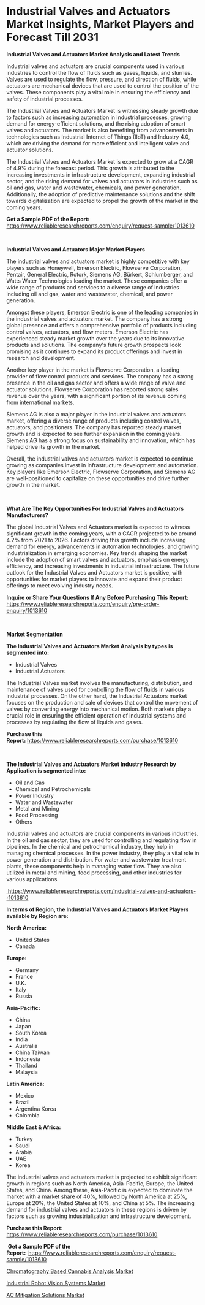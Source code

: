 <p><h1>Industrial Valves and Actuators Market Insights, Market Players and Forecast Till 2031</h1></p><p><strong>Industrial Valves and Actuators Market Analysis and Latest Trends</strong></p>
<p><p>Industrial valves and actuators are crucial components used in various industries to control the flow of fluids such as gases, liquids, and slurries. Valves are used to regulate the flow, pressure, and direction of fluids, while actuators are mechanical devices that are used to control the position of the valves. These components play a vital role in ensuring the efficiency and safety of industrial processes.</p><p>The Industrial Valves and Actuators Market is witnessing steady growth due to factors such as increasing automation in industrial processes, growing demand for energy-efficient solutions, and the rising adoption of smart valves and actuators. The market is also benefiting from advancements in technologies such as Industrial Internet of Things (IIoT) and Industry 4.0, which are driving the demand for more efficient and intelligent valve and actuator solutions.</p><p>The Industrial Valves and Actuators Market is expected to grow at a CAGR of 4.9% during the forecast period. This growth is attributed to the increasing investments in infrastructure development, expanding industrial sector, and the rising demand for valves and actuators in industries such as oil and gas, water and wastewater, chemicals, and power generation. Additionally, the adoption of predictive maintenance solutions and the shift towards digitalization are expected to propel the growth of the market in the coming years.</p></p>
<p><strong>Get a Sample PDF of the Report:&nbsp;</strong> <a href="https://www.reliableresearchreports.com/enquiry/request-sample/1013610">https://www.reliableresearchreports.com/enquiry/request-sample/1013610</a></p>
<p>&nbsp;</p>
<p><strong>Industrial Valves and Actuators Major Market Players</strong></p>
<p><p>The industrial valves and actuators market is highly competitive with key players such as Honeywell, Emerson Electric, Flowserve Corporation, Pentair, General Electric, Rotork, Siemens AG, Bürkert, Schlumberger, and Watts Water Technologies leading the market. These companies offer a wide range of products and services to a diverse range of industries including oil and gas, water and wastewater, chemical, and power generation.</p><p>Amongst these players, Emerson Electric is one of the leading companies in the industrial valves and actuators market. The company has a strong global presence and offers a comprehensive portfolio of products including control valves, actuators, and flow meters. Emerson Electric has experienced steady market growth over the years due to its innovative products and solutions. The company's future growth prospects look promising as it continues to expand its product offerings and invest in research and development.</p><p>Another key player in the market is Flowserve Corporation, a leading provider of flow control products and services. The company has a strong presence in the oil and gas sector and offers a wide range of valve and actuator solutions. Flowserve Corporation has reported strong sales revenue over the years, with a significant portion of its revenue coming from international markets.</p><p>Siemens AG is also a major player in the industrial valves and actuators market, offering a diverse range of products including control valves, actuators, and positioners. The company has reported steady market growth and is expected to see further expansion in the coming years. Siemens AG has a strong focus on sustainability and innovation, which has helped drive its growth in the market.</p><p>Overall, the industrial valves and actuators market is expected to continue growing as companies invest in infrastructure development and automation. Key players like Emerson Electric, Flowserve Corporation, and Siemens AG are well-positioned to capitalize on these opportunities and drive further growth in the market.</p></p>
<p>&nbsp;</p>
<p><strong>What Are The Key Opportunities For Industrial Valves and Actuators Manufacturers?</strong></p>
<p><p>The global Industrial Valves and Actuators market is expected to witness significant growth in the coming years, with a CAGR projected to be around 4.2% from 2021 to 2026. Factors driving this growth include increasing demand for energy, advancements in automation technologies, and growing industrialization in emerging economies. Key trends shaping the market include the adoption of smart valves and actuators, emphasis on energy efficiency, and increasing investments in industrial infrastructure. The future outlook for the Industrial Valves and Actuators market is positive, with opportunities for market players to innovate and expand their product offerings to meet evolving industry needs.</p></p>
<p><strong>Inquire or Share Your Questions If Any Before Purchasing This Report:</strong> <a href="https://www.reliableresearchreports.com/enquiry/pre-order-enquiry/1013610">https://www.reliableresearchreports.com/enquiry/pre-order-enquiry/1013610</a></p>
<p>&nbsp;</p>
<p><strong>Market Segmentation</strong></p>
<p><strong>The Industrial Valves and Actuators Market Analysis by types is segmented into:</strong></p>
<p><ul><li>Industrial Valves</li><li>Industrial Actuators</li></ul></p>
<p><p>The Industrial Valves market involves the manufacturing, distribution, and maintenance of valves used for controlling the flow of fluids in various industrial processes. On the other hand, the Industrial Actuators market focuses on the production and sale of devices that control the movement of valves by converting energy into mechanical motion. Both markets play a crucial role in ensuring the efficient operation of industrial systems and processes by regulating the flow of liquids and gases.</p></p>
<p><strong>Purchase this Report:&nbsp;</strong><a href="https://www.reliableresearchreports.com/purchase/1013610">https://www.reliableresearchreports.com/purchase/1013610</a></p>
<p>&nbsp;</p>
<p><strong>The Industrial Valves and Actuators Market Industry Research by Application is segmented into:</strong></p>
<p><ul><li>Oil and Gas</li><li>Chemical and Petrochemicals</li><li>Power Industry</li><li>Water and Wastewater</li><li>Metal and Mining</li><li>Food Processing</li><li>Others</li></ul></p>
<p><p>Industrial valves and actuators are crucial components in various industries. In the oil and gas sector, they are used for controlling and regulating flow in pipelines. In the chemical and petrochemical industry, they help in managing chemical processes. In the power industry, they play a vital role in power generation and distribution. For water and wastewater treatment plants, these components help in managing water flow. They are also utilized in metal and mining, food processing, and other industries for various applications.</p></p>
<p><a href="https://www.reliableresearchreports.com/industrial-valves-and-actuators-r1013610">&nbsp;https://www.reliableresearchreports.com/industrial-valves-and-actuators-r1013610</a></p>
<p><strong>In terms of Region, the Industrial Valves and Actuators Market Players available by Region are:</strong></p>
<p>
    <p> <strong> North America: </strong>
        <ul>
            <li>United States</li>
            <li>Canada</li>
        </ul>
        </p> 
    <p> <strong> Europe: </strong>
        <ul>
            <li>Germany</li>
            <li>France</li>
            <li>U.K.</li>
            <li>Italy</li>
            <li>Russia</li>
        </ul>
        </p> 
    <p> <strong> Asia-Pacific: </strong>
        <ul>
            <li>China</li>
            <li>Japan</li>
            <li>South Korea</li>
            <li>India</li>
            <li>Australia</li>
            <li>China Taiwan</li>
            <li>Indonesia</li>
            <li>Thailand</li>
            <li>Malaysia</li>
        </ul>
        </p> 
    <p> <strong> Latin America: </strong>
        <ul>
            <li>Mexico</li>
            <li>Brazil</li>
            <li>Argentina Korea</li>
            <li>Colombia</li>
        </ul>
        </p> 
    <p> <strong> Middle East & Africa: </strong>
        <ul>
            <li>Turkey</li>
            <li>Saudi</li>
            <li>Arabia</li>
            <li>UAE</li>
            <li>Korea</li>
        </ul>
    </p>
    </p>
<p><p>The industrial valves and actuators market is projected to exhibit significant growth in regions such as North America, Asia-Pacific, Europe, the United States, and China. Among these, Asia-Pacific is expected to dominate the market with a market share of 40%, followed by North America at 25%, Europe at 20%, the United States at 10%, and China at 5%. The increasing demand for industrial valves and actuators in these regions is driven by factors such as growing industrialization and infrastructure development.</p></p>
<p><strong>Purchase this Report: </strong><a href="https://www.reliableresearchreports.com/purchase/1013610">https://www.reliableresearchreports.com/purchase/1013610</a></p>
<p>&nbsp;<strong>Get a Sample PDF of the Report:&nbsp;&nbsp;</strong><a href="https://www.reliableresearchreports.com/enquiry/request-sample/1013610">https://www.reliableresearchreports.com/enquiry/request-sample/1013610</a></p>
<p><strong></strong></p>
<p><p><a href="https://www.linkedin.com/pulse/chromatography-based-cannabis-analysis-market-trends-forecast-yuzve?trackingId=4vIqwd%2FoxL126%2FJT%2BNV5Vw%3D%3D">Chromatography Based Cannabis Analysis Market</a></p><p><a href="https://github.com/susanjprice2023/Market-Research-Report-List-1/blob/main/industrial-robot-vision-systems-market.md">Industrial Robot Vision Systems Market</a></p><p><a href="https://www.linkedin.com/pulse/ac-mitigation-solutions-market-comprehensive-assessment-type-oazie?trackingId=cCuloGFUGqTfhEM7ZsYndg%3D%3D">AC Mitigation Solutions Market</a></p></p>